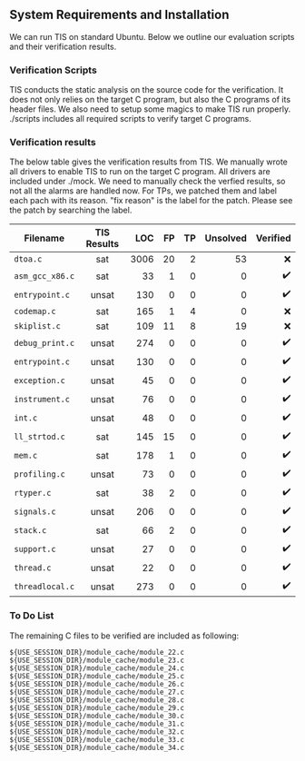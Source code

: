 ## System Requirements and Installation

We can run TIS on standard Ubuntu. Below we outline our evaluation scripts and their verification results.


### Verification Scripts

TIS conducts the static analysis on the source code for the verification. It does not only relies on the target C program, but also the C programs of its header files.
We also need to setup some magics to make TIS run properly. ./scripts includes all required scripts to verify target C programs.


### Verification results 

The below table gives the verification results from TIS. We manually wrote all drivers to enable TIS to run on the target C program. All drivers are included under ./mock.
We need to manually check the verfied results, so not all the alarms are handled now. For TPs, we patched them and label each pach with its reason. "fix reason" is the label for the patch. Please see the patch by searching the label.

| Filename        |      TIS Results    |  LOC  |  FP | TP | Unsolved |     Verified      |
| -------------   | :-----------------: | ----: | ---:|--: | --------:|-----------------: |
| `dtoa.c`        | sat                 |  3006 |  20 |  2 |   53     | :x:               |
| `asm_gcc_x86.c` | sat                 |    33 |  1  |  0 |   0      | :heavy_check_mark:|
| `entrypoint.c`  | unsat               |   130 |  0  |  0 |   0      | :heavy_check_mark:|
| `codemap.c`     | sat                 |   165 |  1  |  4 |   0      | :x:               |
| `skiplist.c`    | sat                 |   109 |  11 |  8 |   19     | :x:               |
| `debug_print.c` | unsat               |   274 |  0  |  0 |   0      | :heavy_check_mark:|
| `entrypoint.c`  | unsat               |   130 |  0  |  0 |   0      | :heavy_check_mark:|
| `exception.c`   | unsat               |    45 |  0  |  0 |   0      | :heavy_check_mark:|
| `instrument.c`  | unsat               |    76 |  0  |  0 |   0      | :heavy_check_mark:|
| `int.c`         | unsat               |    48 |  0  |  0 |   0      | :heavy_check_mark:|
| `ll_strtod.c`   | sat                 |   145 |  15 |  0 |   0      | :heavy_check_mark:|
| `mem.c`         | sat                 |   178 |  1  |  0 |   0      | :heavy_check_mark:|
| `profiling.c`   | unsat               |    73 |  0  |  0 |   0      | :heavy_check_mark:|
| `rtyper.c`      | sat                 |    38 |  2  |  0 |   0      | :heavy_check_mark:|
| `signals.c`     | unsat               |   206 |  0  |  0 |   0      | :heavy_check_mark:|
| `stack.c`       | sat                 |    66 |  2  |  0 |   0      | :heavy_check_mark:|
| `support.c`     | unsat               |    27 |  0  |  0 |   0      | :heavy_check_mark:|
| `thread.c`      | unsat               |    22 |  0  |  0 |   0      | :heavy_check_mark:|
| `threadlocal.c` | unsat               |   273 |  0  |  0 |   0      | :heavy_check_mark:|

### To Do List

The remaining C files to be verified are included as following:

```
${USE_SESSION_DIR}/module_cache/module_22.c
${USE_SESSION_DIR}/module_cache/module_23.c
${USE_SESSION_DIR}/module_cache/module_24.c 
${USE_SESSION_DIR}/module_cache/module_25.c 
${USE_SESSION_DIR}/module_cache/module_26.c 
${USE_SESSION_DIR}/module_cache/module_27.c 
${USE_SESSION_DIR}/module_cache/module_28.c 
${USE_SESSION_DIR}/module_cache/module_29.c 
${USE_SESSION_DIR}/module_cache/module_30.c 
${USE_SESSION_DIR}/module_cache/module_31.c 
${USE_SESSION_DIR}/module_cache/module_32.c 
${USE_SESSION_DIR}/module_cache/module_33.c 
${USE_SESSION_DIR}/module_cache/module_34.c
```

